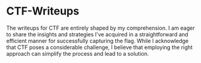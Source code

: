# CTF-Writeups

The writeups for CTF are entirely shaped by my comprehension. I am eager to share the insights and strategies I've acquired in a straightforward and efficient manner for successfully capturing the flag. While I acknowledge that CTF poses a considerable challenge, I believe that employing the right approach can simplify the process and lead to a solution.
